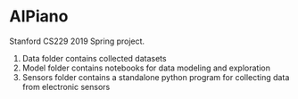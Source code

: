# AIPiano

Stanford CS229 2019 Spring project.

1. Data folder contains collected datasets
2. Model folder contains notebooks for data modeling and exploration
3. Sensors folder contains a standalone python program for collecting data from electronic sensors
